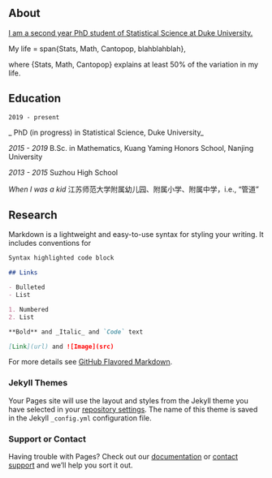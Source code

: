 ## About

[I am a second year PhD student of Statistical Science at Duke University.](https://scholars.duke.edu/person/zhuoqun.wang) 

My life = span{Stats, Math, Cantopop, blahblahblah}, 

where {Stats, Math, Cantopop} explains at least 50% of the variation in my life.

## Education

`2019 - present`

_ PhD (in progress) in Statistical Science, Duke University_ 

_2015 - 2019_ B.Sc. in Mathematics, Kuang Yaming Honors School, Nanjing University

_2013 - 2015_ Suzhou High School 

_When I was a kid_ 江苏师范大学附属幼儿园、附属小学、附属中学，i.e., “管道”


## Research

Markdown is a lightweight and easy-to-use syntax for styling your writing. It includes conventions for

```markdown
Syntax highlighted code block

## Links

- Bulleted
- List

1. Numbered
2. List

**Bold** and _Italic_ and `Code` text

[Link](url) and ![Image](src)
```

For more details see [GitHub Flavored Markdown](https://guides.github.com/features/mastering-markdown/).

### Jekyll Themes

Your Pages site will use the layout and styles from the Jekyll theme you have selected in your [repository settings](https://github.com/ZhuoqunWang0120/zqwang.github.io/settings). The name of this theme is saved in the Jekyll `_config.yml` configuration file.

### Support or Contact

Having trouble with Pages? Check out our [documentation](https://docs.github.com/categories/github-pages-basics/) or [contact support](https://github.com/contact) and we’ll help you sort it out.
